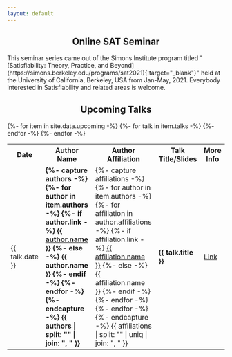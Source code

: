 ```yaml
---
layout: default
---
```


<h2 style="text-align:center">Online SAT Seminar</h2>
This seminar series came out of the Simons Institute program titled "[Satisfiability: Theory, Practice, and Beyond](https://simons.berkeley.edu/programs/sat2021){:target="_blank"}" held at the University of California, Berkeley, USA from Jan-May, 2021.
Everybody interested in Satisfiability and related areas is welcome.

<!-- <h2 style="text-align:center">Join Our Group</h2>
Join our [group](https://groups.google.com/forum/#!forum/ml_logic_seminar/join){:target="_blank"} in order to be notified about upcoming talks. [Subscribe](https://calendar.google.com/calendar/u/1?cid=aTVqMmp2bDZkcnM1bzNpcmg3cGYwa2FyNGdAZ3JvdXAuY2FsZW5kYXIuZ29vZ2xlLmNvbQ){:target="_blank"} in order to add upcoming talks to your calendar. -->

<h2 style="text-align:center">Upcoming Talks</h2>
<div style="overflow-x:auto;">
    <table id="upcoming">
        <tr>
            <th>Date</th>
            <th>Author Name</th>
            <th>Author Affiliation</th>
            <th>Talk Title/Slides</th>
            <th>More Info</th>
        </tr>
        {%- for item in site.data.upcoming -%}
            {%- for talk in item.talks -%}
                <tr>
                    <td>{{ talk.date }}</td>
                    <td><strong>
                        {%- capture authors -%}
                            {%- for author in item.authors -%}
                                {%- if author.link -%} <a href="{{ author.link }}" target="_blank">{{ author.name }}</a>
                                {%- else -%} {{ author.name }}
                                {%- endif -%}
                                <!-- DELIMITER -->
                            {%- endfor -%}
                        {%- endcapture -%}
                        {{ authors | split: "<!-- DELIMITER -->" | join: ", " }}
                    </strong></td>
                    <td>
                        {%- capture affiliations -%}
                            {%- for author in item.authors -%}
                                {%- for affiliation in author.affiliations -%}
                                    {%- if affiliation.link -%} <a href="{{ affiliation.link }}" target="_blank">{{ affiliation.name }}</a>
                                    {%- else -%} {{ affiliation.name }}
                                    {%- endif -%}
                                    <!-- DELIMITER -->
                                {%- endfor -%}
                            {%- endfor -%}
                        {%- endcapture -%}
                        {{ affiliations | split: "<!-- DELIMITER -->" | uniq | join: ", " }}
                    </td>
                    <td><strong>{{ talk.title }}</strong></td>
                    <td><a href="{{ site.baseurl }}/upcoming.html#{{ item.talk-id }}">Link</a></td>
                </tr>
            {%- endfor -%}
        {%- endfor -%}
    </table>
</div>
